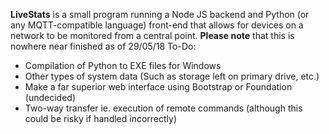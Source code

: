 **LiveStats** is a small program running a Node JS backend and Python (or any MQTT-compatible language) front-end that allows for devices on a network to be monitored from a central point.
**Please note** that this is nowhere near finished as of 29/05/18
To-Do:
 - Compilation of Python to EXE files for Windows
 - Other types of system data (Such as storage left on primary drive, etc.)
 - Make a far superior web interface using Bootstrap or Foundation (undecided)
 - Two-way transfer ie. execution of remote commands (although this could be risky if handled incorrectly)
